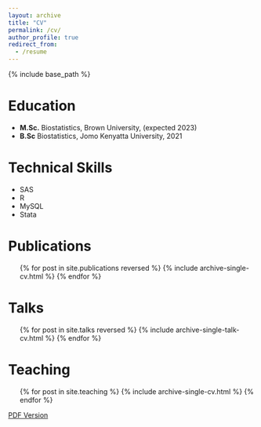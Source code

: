 ```yaml
---
layout: archive
title: "CV"
permalink: /cv/
author_profile: true
redirect_from:
  - /resume
---
```


{% include base_path %}

Education
======
* __M.Sc.__ Biostatistics, Brown University, (expected 2023)
* __B.Sc__ Biostatistics, Jomo Kenyatta University, 2021

Technical Skills
======
* SAS
* R
* MySQL
* Stata

Publications
======
  <ul>{% for post in site.publications reversed %}
    {% include archive-single-cv.html %}
  {% endfor %}</ul>

Talks
======
  <ul>{% for post in site.talks reversed %}
    {% include archive-single-talk-cv.html %}
  {% endfor %}</ul>

Teaching
======
  <ul>{% for post in site.teaching %}
    {% include archive-single-cv.html %}
  {% endfor %}</ul>


[PDF Version](http://okutse.github.io/files/amos_cv.pdf)
<!https://github.com/okutse/okutse.github.io/blob/main/files/amos_cv.pdf -->
